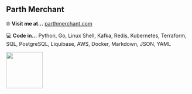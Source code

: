 ## Parth Merchant

🌐 <b>Visit me at...</b> [parthmerchant.com](https://parthmerchant.com)

💻 <b>Code in...</b> Python, Go, Linux Shell, Kafka, Redis, Kubernetes, Terraform, SQL, PostgreSQL, Liquibase, AWS, Docker, Markdown, JSON, YAML<br>

<img src="https://media1.giphy.com/media/v1.Y2lkPTc5MGI3NjExczl2aDB5M3Rrc3hncXk2eWRvajd5cjNxNGg3NDU0dXA5YjB2ZjdmMiZlcD12MV9pbnRlcm5hbF9naWZfYnlfaWQmY3Q9Zw/mCRJDo24UvJMA/giphy.gif" height="100"></img>
